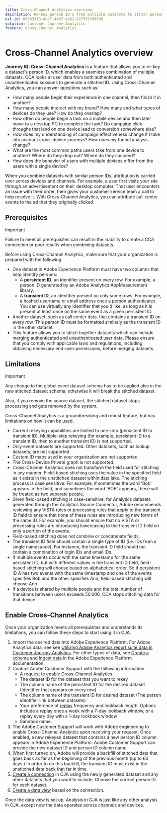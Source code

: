 ```yaml
---
title: Cross-Channel Analytics overview
description: Re-key person ID's from multiple datasets to stitch persons together.
exl-id: 69763313-de27-4487-8e32-8277f1f693d8
solution: Customer Journey Analytics
feature: Cross-Channel Analytics
---
```

# Cross-Channel Analytics overview

**Journey IQ: Cross-Channel Analytics** is a feature that allows you to re-key a dataset's person ID, which enables a seamless combination of multiple datasets. CCA looks at user data from both authenticated and unauthenticated sessions to generate a stitched ID. Using Cross-Channel Analytics, you can answer questions such as:

* How many people begin their experience in one channel, then finish it in another?
* How many people interact with my brand? How many and what types of devices do they use? How do they overlap?
* How often do people begin a task on a mobile device and then later move to a desktop PC to complete the task? Do campaign click-throughs that land on one device lead to conversion somewhere else?
* How does my understanding of campaign effectiveness change if I take into account cross-device journeys? How does my funnel analysis change?
* What are the most common paths users take from one device to another? Where do they drop out? Where do they succeed?
* How does the behavior of users with multiple devices differ from the users with a single device?

When you combine datasets with similar person IDs, attribution is carried over across devices and channels. For example, a user first visits your site through an advertisement on their desktop computer. That user encounters an issue with their order, then gives your customer service team a call to help resolve it. With Cross-Channel Analytics, you can attribute call center events to the ad that they originally clicked.

## Prerequisites

>[!IMPORTANT]
>
>Failure to meet all prerequisites can result in the inability to create a CCA connection or poor results when combining datasets.

Before using Cross-Channel Analytics, make sure that your organization is prepared with the following:

* One dataset in Adobe Experience Platform must have two columns that help identify persons:
  * A **persistent ID**, an identifier present on every row. For example, a person ID generated by an Adobe Analytics AppMeasurement library.
  * A **transient ID**, an identifier present on only some rows. For example, a hashed username or email address once a person authenticates. You can use virtually any identifier that you'd like, as long as it is present at least once on the same event as a given persistent ID.
* Another dataset, such as call center data, that contains a transient ID on every row. This person ID must be formatted similarly as the transient ID in the other dataset.
* This feature allows you to stitch together datasets which can include merging authenticated and unauthenticated user data. Please ensure that you comply with applicable laws and regulations, including obtaining necessary end-user permissions, before merging datasets.

## Limitations

>[!IMPORTANT]
>
>Any change to the global event dataset schema has to be applied also in the new stitched dataset schema, otherwise it will break the stitched dataset.
>
>Also, if you remove the source dataset, the stitched dataset stops processing and gets removed by the system.

Cross-Channel Analytics is a groundbreaking and robust feature, but has limitations on how it can be used.

* Current rekeying capabilities are limited to one step (persistent ID to transient ID). Multiple-step rekeying (for example, persistent ID to a transient ID, then to another transient ID) is not supported.
* Only event datasets are supported. Other datasets, such as lookup datasets, are not supported.
* Custom ID maps used in your organization are not supported.
* The Cross-Device Private graph is not supported.
* Cross-Channel Analytics does not transform the field used for stitching in any manner. Field-based stitching uses the value in the specified field as it exists in the unstitched dataset within data lake. The stiching process is case sensitive. For example, if sometimes the word 'Bob' appears in the field, and sometimes the word 'BOB' appears, these will be treated as two separate people.
* Given field-based stitching is case-sensitive, for Analytics datasets generated through the Analytics Source Connector, Adobe recommends reviewing any VISTA rules or processing rules that apply to the transient ID field to ensure that none of these rules are introducing new forms of the same ID. For example, you should ensure that no VISTA or processing rules are introducing lowercasing to the transient ID field on only a portion of the events.
* Field-based stitching does not combine or concatenate fields. 
* The transient ID field should contain a single type of ID (i.e. IDs from a single namespace). For instance, the transient ID field should not contain a combination of login IDs and email IDs.
* If multiple events occur with the same timestamp for the same persistent ID, but with different values in the transient ID field, field-based stitching will choose based on alphabetical order. So if persistent ID A has two events with the same timestamp and one of the events specifies Bob and the other specifies Ann, field-based stitching will choose Ann.
* If a device is shared by multiple people and the total number of transitions between users exceeds 50.000, CCA stops stitching data for that device.


## Enable Cross-Channel Analytics

Once your organization meets all prerequisites and understands its limitations, you can follow these steps to start using it in CJA.

1. Import the desired data into Adobe Experience Platform. For Adobe Analytics data, see  see [Utilizing Adobe Analytics report suite data in Customer Journey Analytics](/help/getting-started/aa-vs-cja/aa-data-in-cja.md). For other types of data, see [Create a schema](https://experienceleague.adobe.com/docs/experience-platform/xdm/tutorials/create-schema-ui.html) and [Ingest data](https://experienceleague.adobe.com/docs/experience-platform/ingestion/home.html) in the Adobe Experience Platform documentation.
1. Contact Adobe Customer Support with the following information:
   * A request to enable Cross-Channel Analytics
   * The dataset ID for the dataset that you want to rekey
   * The column name of the persistent ID for the desired dataset (Identifier that appears on every row)
   * The column name of the transient ID for desired dataset (The person identifier link between datasets)
   * Your preference of [replay](replay.md) frequency and lookback length. Options include a replay once a week with a 7-day lookback window, or a replay every day with a 1-day lookback window
   * Sandbox name.
1. The Adobe Customer Support will work with Adobe engineering to enable Cross-Channel Analytics upon receiving your request. Once enabled, a new rekeyed dataset that contains a new person ID column appears in Adobe Experience Platform. Adobe Customer Support can provide the new dataset ID and person ID column name.
1. When first turned on, Adobe will provide a backfill of stitched data that goes back as far as the beginning of the previous month (up to 60 days.) In order to do this backfill, the transient ID must exist in the unstitched data back that far in time.
1. [Create a connection](/help/connections/create-connection.md) in CJA using the newly generated dataset and any other datasets that you want to include. Choose the correct person ID for each dataset.
1. [Create a data view](/help/data-views/create-dataview.md) based on the connection.

<!-- To do: Paragraph on backfill once product and marketing determine the best way forward. -->

Once the data view is set up, Analysis in CJA is just like any other analysis in CJA, except now the data operates across channels and devices.
